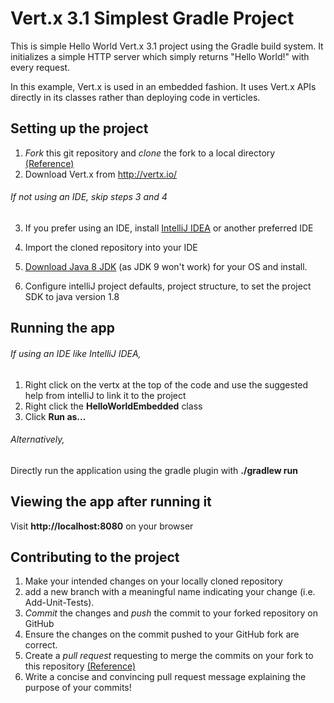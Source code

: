 # Vert.x 3.1 Simplest Gradle Project

This is simple Hello World Vert.x 3.1 project using the Gradle build system. It initializes a simple HTTP server which
simply returns "Hello World!" with every request.

In this example, Vert.x is used in an embedded fashion. It uses Vert.x APIs directly in its classes rather than
deploying code in verticles.



## Setting up the project

1. *Fork* this git repository and *clone* the fork to a local directory [(Reference)](https://guides.github.com/introduction/git-handbook)
2. Download Vert.x from http://vertx.io/

###### If not using an IDE, skip steps 3 and 4

3. If you prefer using an IDE, install [IntelliJ IDEA](https://www.jetbrains.com/idea) or another preferred IDE
4. Import the cloned repository into your IDE
5. [Download Java 8 JDK](http://www.oracle.com/technetwork/java/javase/downloads/jdk8-downloads-2133151.html) (as JDK 9 won't work) for your OS and install.

6. Configure intelliJ project defaults, project structure, to set the project SDK to java version 1.8


## Running the app

###### If using an IDE like IntelliJ IDEA,

1. Right click on the vertx at the top of the code and use the suggested help from intelliJ to link it to the project
2. Right click the **HelloWorldEmbedded** class
3. Click **Run as...**

###### Alternatively,

Directly run the application using the gradle plugin with **./gradlew run**



## Viewing the app after running it

Visit **http://localhost:8080** on your browser



## Contributing to the project

1. Make your intended changes on your locally cloned repository
2. add a new branch with a meaningful name indicating your change (i.e. Add-Unit-Tests).
2. *Commit* the changes and *push* the commit to your forked repository on GitHub
3. Ensure the changes on the commit pushed to your GitHub fork are correct.
4. Create a *pull request* requesting to merge the commits on your fork to this repository [(Reference)](https://guides.github.com/introduction/flow)
5. Write a concise and convincing pull request message explaining the purpose of your commits!
